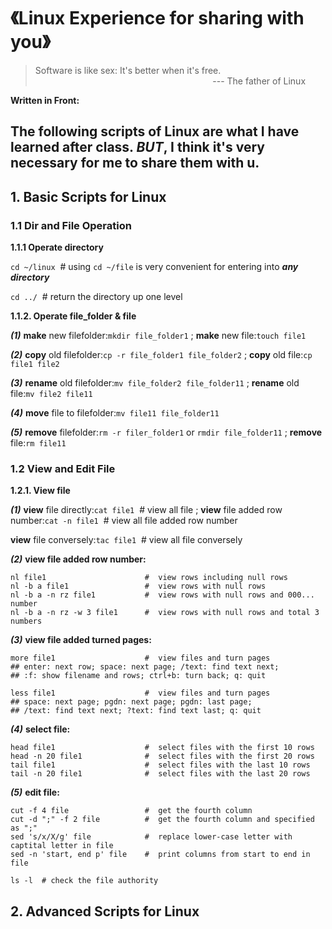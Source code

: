 # 《Linux Experience for sharing with you》

> Software is like sex: It's better when it's free.<br>
&nbsp;&nbsp;&nbsp;&nbsp;&nbsp;&nbsp;&nbsp;&nbsp;&nbsp;&nbsp;&nbsp;&nbsp;&nbsp;&nbsp;&nbsp;&nbsp;&nbsp;&nbsp;&nbsp;&nbsp;&nbsp;&nbsp;&nbsp;&nbsp;&nbsp;&nbsp;&nbsp;&nbsp;&nbsp;&nbsp;&nbsp;&nbsp;&nbsp;&nbsp;&nbsp;&nbsp;&nbsp;&nbsp;&nbsp;&nbsp;&nbsp;&nbsp;&nbsp;&nbsp;&nbsp;&nbsp;&nbsp;&nbsp;&nbsp;&nbsp;&nbsp;&nbsp;&nbsp;&nbsp;&nbsp;&nbsp;&nbsp;&nbsp;&nbsp;&nbsp;&nbsp;&nbsp;&nbsp;&nbsp;&nbsp;&nbsp;&nbsp;&nbsp;&nbsp;&nbsp;&nbsp;&nbsp;--- The father of Linux

**Written in Front:**

The following scripts of Linux are what I have learned after class. ***BUT***, I think it's very necessary for me to share them with u. 
---

## 1. Basic Scripts for Linux
### 1.1 Dir and File Operation
**1.1.1 Operate directory**

`cd ~/linux`&nbsp;&nbsp;#  using `cd ~/file` is very convenient for entering into ***any directory***

`cd ../`&nbsp;&nbsp;#  return the directory up one level

**1.1.2. Operate file_folder & file**

***(1)***
**make** new filefolder:`mkdir file_folder1`
; **make** new file:`touch file1`

***(2)***
**copy** old filefolder:`cp -r file_folder1 file_folder2`
; **copy** old file:`cp file1 file2`

***(3)***
**rename** old filefolder:`mv file_folder2 file_folder11`
; **rename** old file:`mv file2 file11`

***(4)***
**move** file to filefolder:`mv file11 file_folder11`

***(5)***
**remove** filefolder:`rm -r filer_folder1` or `rmdir file_folder11`
; **remove** file:`rm file11`

### 1.2 View and Edit File
**1.2.1. View file**

***(1)***
**view** file directly:`cat file1`&nbsp;&nbsp;#  view all file
; **view** file added row number:`cat -n file1`&nbsp;&nbsp;#  view all file added row number

**view** file conversely:`tac file1`&nbsp;&nbsp;#  view all file conversely

***(2)***
**view file added row number:**
```
nl file1                      #  view rows including null rows
nl -b a file1                 #  view rows with null rows
nl -b a -n rz file1           #  view rows with null rows and 000... number
nl -b a -n rz -w 3 file1      #  view rows with null rows and total 3 numbers
```

***(3)***
**view file added turned pages:**
```
more file1                    #  view files and turn pages
## enter: next row; space: next page; /text: find text next;
## :f: show filename and rows; ctrl+b: turn back; q: quit

less file1                    #  view files and turn pages
## space: next page; pgdn: next page; pgdn: last page; 
## /text: find text next; ?text: find text last; q: quit
```

***(4)***
**select file:**
```
head file1                    #  select files with the first 10 rows
head -n 20 file1              #  select files with the first 20 rows
tail file1                    #  select files with the last 10 rows
tail -n 20 file1              #  select files with the last 20 rows
```

***(5)***
**edit file:**
```
cut -f 4 file                 #  get the fourth column
cut -d ";" -f 2 file          #  get the fourth column and specified as ";"
sed 's/x/X/g' file            #  replace lower-case letter with captital letter in file
sed -n 'start, end p' file    #  print columns from start to end in file 
```

```
ls -l  # check the file authority
```

## 2. Advanced Scripts for Linux


